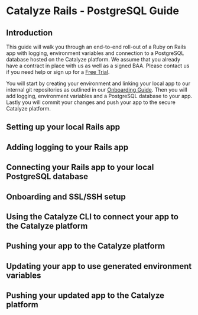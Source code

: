 # Catalyze Rails - PostgreSQL Guide


## Introduction
This guide will walk you through an end-to-end roll-out of a Ruby on Rails app with logging, environment variables and connection to a PostgreSQL database hosted on the Catalyze platform. We assume that you already have a contract in place with us as well as a signed BAA. Please contact us if you need help or sign up for a [Free Trial][4].

You will start by creating your environment and linking your local app to our internal git repositories as outlined in our [Onboarding Guide][1]. Then you will add logging, environment variables and a PostgreSQL database to your app. Lastly you will commit your changes and push your app to the secure Catalyze platform.

## Setting up your local Rails app


## Adding logging to your Rails app


## Connecting your Rails app to your local PostgreSQL database


## Onboarding and SSL/SSH setup


## Using the Catalyze CLI to connect your app to the Catalyze platform


## Pushing your app to the Catalyze platform


## Updating your app to use generated environment variables


## Pushing your updated app to the Catalyze platform



[1]: http://example.org 	"Onboarding Guide"
[2]: http://example1.org 	"CLI Guide"
[3]: http://example2.org 	"Git repo"
[4]: https://catalyze.io/signup/paas 	"Free Trial"